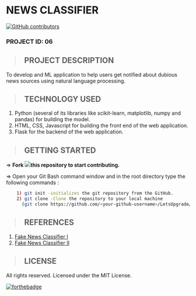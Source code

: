 # **NEWS CLASSIFIER**

[![GitHub contributors](https://img.shields.io/github/contributors/Naereen/StrapDown.js.svg)](https://GitHub.com/Naereen/StrapDown.js/graphs/contributors/) 

### **PROJECT ID: 06**
>## &nbsp; PROJECT DESCRIPTION
To develop and ML application to help users get notified about dubious news sources using natural language processing.

>## &nbsp; TECHNOLOGY USED

1. Python (several of its libraries like scikit-learn, matplotlib, numpy and pandas) for building the model.
2. HTML, CSS, Javascript for building the front end of the web application.
3. Flask for the backend of the web application.

>## &nbsp; GETTING STARTED

=> **Fork <a href=https://github.com/LetsUpgrade/NEWS-CLASSIFIER><img src="https://img.icons8.com/ios/24/000000/code-fork.png"></a>this repository to start contributing.**

=> Open your Git Bash command window and in the root directory type the following commands :
```bash
    1) git init -initializes the git repository from the GitHub. 
    2) git clone -Clone the repository to your local machine
      (git clone https://github.com/<your-github-username>/LetsUpgrade/NEWS-CLASSIFIER.git)
```    
>## &nbsp; REFERENCES
1. [Fake News Classifier I](https://medium.com/swlh/build-your-own-fake-news-classifier-7918f05c2ec7)
2. [Fake News Classifier II](https://towardsdatascience.com/building-a-fake-news-classifier-using-natural-language-processing-83d911b237e1)

>## &nbsp; LICENSE

All rights reserved. Licensed under the MIT License.

[![forthebadge](https://forthebadge.com/images/badges/open-source.svg)](https://forthebadge.com)
